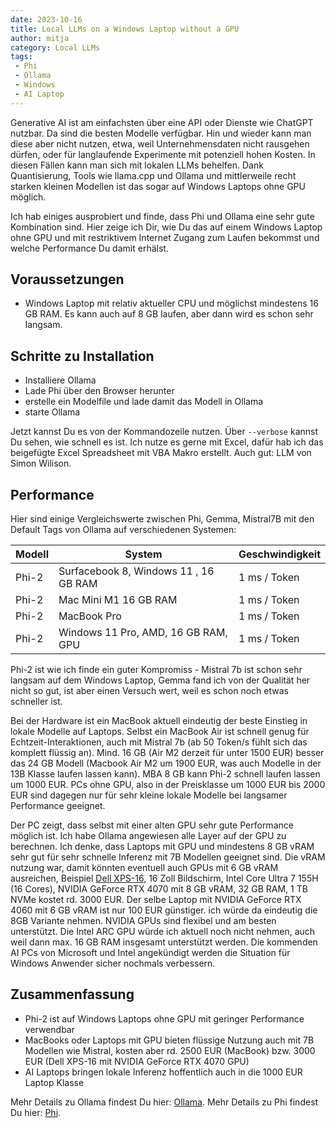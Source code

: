 ```yaml
---
date: 2023-10-16
title: Local LLMs on a Windows Laptop without a GPU
author: mitja
category: Local LLMs
tags:
 - Phi
 - Ollama
 - Windows
 - AI Laptop
---
```


Generative AI ist am einfachsten über eine API oder Dienste wie ChatGPT nutzbar. Da sind die besten Modelle verfügbar. Hin und wieder kann man diese aber nicht nutzen, etwa, weil Unternehmensdaten nicht rausgehen dürfen, oder für langlaufende Experimente mit potenziell hohen Kosten. In diesen Fällen kann man sich mit lokalen LLMs behelfen. Dank Quantisierung, Tools wie llama.cpp und Ollama und mittlerweile recht starken kleinen Modellen ist das sogar auf Windows Laptops ohne GPU möglich.

Ich hab einiges ausprobiert und finde, dass Phi und Ollama eine sehr gute Kombination sind. Hier zeige ich Dir, wie Du das auf einem Windows Laptop ohne GPU und mit restriktivem Internet Zugang zum Laufen bekommst und welche Performance Du damit erhälst.

## Voraussetzungen

- Windows Laptop mit relativ aktueller CPU und möglichst mindestens 16 GB RAM. Es kann auch auf 8 GB laufen, aber dann wird es schon sehr langsam.

## Schritte zu Installation

- Installiere Ollama
- Lade Phi über den Browser herunter
- erstelle ein Modelfile und lade damit das Modell in Ollama
- starte Ollama

Jetzt kannst Du es von der Kommandozeile nutzen. Über `--verbose` kannst Du sehen, wie schnell es ist. Ich nutze es gerne mit Excel, dafür hab ich das beigefügte Excel Spreadsheet mit VBA Makro erstellt. Auch gut: LLM von Simon Wilison.

## Performance

Hier sind einige Vergleichswerte zwischen Phi, Gemma, Mistral7B mit den Default Tags von Ollama auf verschiedenen Systemen:

| Modell | System | Geschwindigkeit |
|--------|--------|-----------------|
| Phi-2  | Surfacebook 8, Windows 11 , 16 GB RAM | 1 ms / Token    |
| Phi-2  | Mac Mini M1 16 GB RAM | 1 ms / Token    |
| Phi-2  | MacBook Pro | 1 ms / Token    |
| Phi-2  | Windows 11 Pro, AMD, 16 GB RAM, GPU | 1 ms / Token    |

Phi-2 ist wie ich finde ein guter Kompromiss - Mistral 7b ist schon sehr langsam auf dem Windows Laptop, Gemma fand ich von der Qualität her nicht so gut, ist aber einen Versuch wert, weil es schon noch etwas schneller ist.

Bei der Hardware ist ein MacBook aktuell eindeutig der beste Einstieg in lokale Modelle auf Laptops. Selbst ein MacBook Air ist schnell genug für Echtzeit-Interaktionen, auch mit Mistral 7b (ab 50 Token/s fühlt sich das komplett flüssig an). Mind. 16 GB (Air M2 derzeit für unter 1500 EUR) besser das 24 GB Modell (Macbook Air M2 um 1900 EUR, was auch Modelle in der 13B Klasse laufen lassen kann). MBA 8 GB kann Phi-2 schnell laufen lassen um 1000 EUR. PCs ohne GPU, also in der Preisklasse um 1000 EUR bis 2000 EUR sind dagegen nur für sehr kleine lokale Modelle bei langsamer Performance geeignet.

Der PC zeigt, dass selbst mit einer alten GPU sehr gute Performance möglich ist. Ich habe Ollama angewiesen alle Layer auf der GPU zu berechnen. Ich denke, dass Laptops mit GPU und mindestens 8 GB vRAM sehr gut für sehr schnelle Inferenz mit 7B Modellen geeignet sind. Die vRAM nutzung war, damit könnten eventuell auch GPUs mit 6 GB vRAM ausreichen, Beispiel [Dell XPS-16](https://www.dell.com/de-de/shop/cty/pdp/spd/xps-16-9640-laptop/cn96007cc?tfcid=84651726&&gacd=9639087-5496-5761040-271209370-0&dgc=ST&SA360CID=71700000111180735&&gad_source=1&gclid=CjwKCAjww_iwBhApEiwAuG6ccONpO5gRVQAi91I3eaR-R8ZAGGGn9TBzyo_B--l1E6TjWYo9SkzGhhoCWdwQAvD_BwE&gclsrc=aw.ds), 16 Zoll Bildschirm, Intel Core Ultra 7 155H (16 Cores), NVIDIA GeForce RTX 4070 mit 8 GB vRAM, 32 GB RAM, 1 TB NVMe kostet rd. 3000 EUR. Der selbe Laptop mit NVIDIA GeForce RTX 4060 mit 6 GB vRAM ist nur 100 EUR günstiger. ich würde da eindeutig die 8GB Variante nehmen. NVIDIA GPUs sind flexibel und am besten unterstützt. Die Intel ARC GPU würde ich aktuell noch nicht nehmen, auch weil dann max. 16 GB RAM insgesamt unterstützt werden. Die kommenden AI PCs von Microsoft und Intel angekündigt werden die Situation für Windows Anwender sicher nochmals verbessern.

## Zusammenfassung

- Phi-2 ist auf Windows Laptops ohne GPU mit geringer Performance verwendbar
- MacBooks oder Laptops mit GPU bieten flüssige Nutzung auch mit 7B Modellen wie Mistral, kosten aber rd. 2500 EUR (MacBook) bzw. 3000 EUR (Dell XPS-16 mit NVIDIA GeForce RTX 4070 GPU)
- AI Laptops bringen lokale Inferenz hoffentlich auch in die 1000 EUR Laptop Klasse

Mehr Details zu Ollama findest Du hier: [Ollama]().
Mehr Details zu Phi findest Du hier: [Phi]().